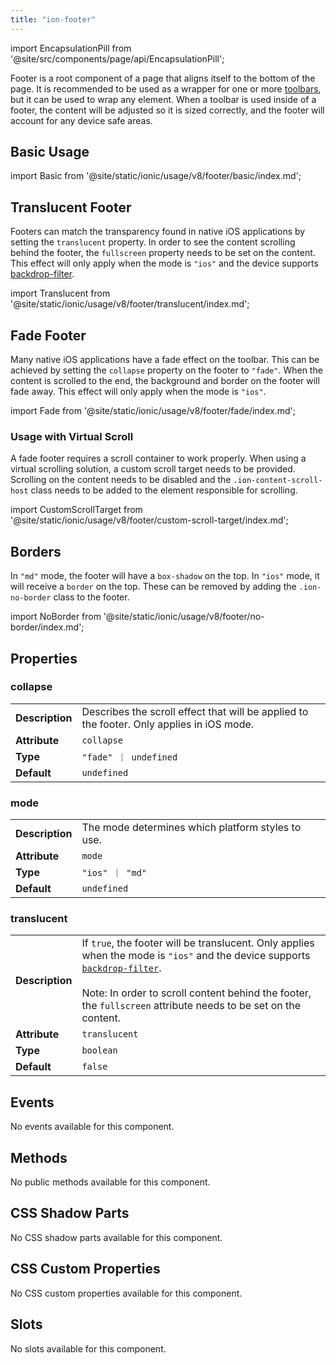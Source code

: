 ```yaml
---
title: "ion-footer"
---
```


<head>
  <title>ion-footer: Page Footer | Ionic App Footer Root Component</title>
  <meta name="description" content="A footer is a root component that sits at the bottom of a page. Ionic footers can be a wrapper for ion-toolbar to make sure the content area is sized correctly." />
</head>

import EncapsulationPill from '@site/src/components/page/api/EncapsulationPill';

Footer is a root component of a page that aligns itself to the bottom of the page. It is recommended to be used as a wrapper for one or more [toolbars](./toolbar), but it can be used to wrap any element. When a toolbar is used inside of a footer, the content will be adjusted so it is sized correctly, and the footer will account for any device safe areas.

## Basic Usage

import Basic from '@site/static/ionic/usage/v8/footer/basic/index.md';

<Basic />

## Translucent Footer

Footers can match the transparency found in native iOS applications by setting the `translucent` property. In order to see the content scrolling behind the footer, the `fullscreen` property needs to be set on the content. This effect will only apply when the mode is `"ios"` and the device supports [backdrop-filter](https://developer.mozilla.org/en-US/docs/Web/CSS/backdrop-filter#browser_compatibility).

import Translucent from '@site/static/ionic/usage/v8/footer/translucent/index.md';

<Translucent />

## Fade Footer

Many native iOS applications have a fade effect on the toolbar. This can be achieved by setting the `collapse` property on the footer to `"fade"`. When the content is scrolled to the end, the background and border on the footer will fade away. This effect will only apply when the mode is `"ios"`.

import Fade from '@site/static/ionic/usage/v8/footer/fade/index.md';

<Fade />

### Usage with Virtual Scroll

A fade footer requires a scroll container to work properly. When using a virtual scrolling solution, a custom scroll target needs to be provided. Scrolling on the content needs to be disabled and the `.ion-content-scroll-host` class needs to be added to the element responsible for scrolling.

import CustomScrollTarget from '@site/static/ionic/usage/v8/footer/custom-scroll-target/index.md';

<CustomScrollTarget />

## Borders

In `"md"` mode, the footer will have a `box-shadow` on the top. In `"ios"` mode, it will receive a `border` on the top. These can be removed by adding the `.ion-no-border` class to the footer.

import NoBorder from '@site/static/ionic/usage/v8/footer/no-border/index.md';

<NoBorder />

## Properties

### collapse

|                 |                                                                                           |
| --------------- | ----------------------------------------------------------------------------------------- |
| **Description** | Describes the scroll effect that will be applied to the footer. Only applies in iOS mode. |
| **Attribute**   | `collapse`                                                                                |
| **Type**        | `"fade" ｜ undefined`                                                                     |
| **Default**     | `undefined`                                                                               |

### mode

|                 |                                                   |
| --------------- | ------------------------------------------------- |
| **Description** | The mode determines which platform styles to use. |
| **Attribute**   | `mode`                                            |
| **Type**        | `"ios" ｜ "md"`                                   |
| **Default**     | `undefined`                                       |

### translucent

|                 |                                                                                                                                                                                                                                                                                                                                                 |
| --------------- | ----------------------------------------------------------------------------------------------------------------------------------------------------------------------------------------------------------------------------------------------------------------------------------------------------------------------------------------------- |
| **Description** | If `true`, the footer will be translucent. Only applies when the mode is `"ios"` and the device supports [`backdrop-filter`](https://developer.mozilla.org/en-US/docs/Web/CSS/backdrop-filter#Browser_compatibility).<br /><br />Note: In order to scroll content behind the footer, the `fullscreen` attribute needs to be set on the content. |
| **Attribute**   | `translucent`                                                                                                                                                                                                                                                                                                                                   |
| **Type**        | `boolean`                                                                                                                                                                                                                                                                                                                                       |
| **Default**     | `false`                                                                                                                                                                                                                                                                                                                                         |

## Events

No events available for this component.

## Methods

No public methods available for this component.

## CSS Shadow Parts

No CSS shadow parts available for this component.

## CSS Custom Properties

No CSS custom properties available for this component.

## Slots

No slots available for this component.

